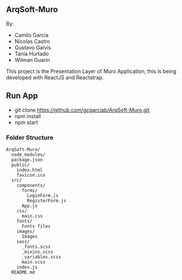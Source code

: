 ## ArqSoft-Muro

By:

- Camilo García
- Nicolas Castro
- Gustavo Galvis
- Tania Hurtado
- Wilman Guarín

This project is the Presentation Layer of Muro Application, this is being developed with ReactJS and Reactstrap.

## Run App

- git clone https://github.com/gcgarciab/ArqSoft-Muro.git
- npm install
- npm start

### Folder Structure

```
ArqSoft-Muro/
  node_modules/
  package.json
  public/
    index.html
    favicon.ico
  src/
    components/
      forms/
        LoginForm.js
        RegisterForm.js
      App.js
    css/
      main.css
    fonts/
      Fonts files
    images/
      Images
    sass/
      _fonts.scss
      _mixins.scss
      _variables.scss
      main.scss
    index.js
  README.md
